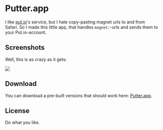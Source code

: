 # Putter.app

I like [put.io][putio]'s service, but I hate copy-pasting magnet urls to and from Safari. So I made this little app, that handles `magnet:`-urls and sends them to your Put.io-account.

## Screenshots

Well, this is as crazy as it gets:

![](https://raw.github.com/mikker/Putter.app/master/Screenshot.png)

## Download

You can download a pre-built versions that should work here: [Putter.app][zip].

## License

Do what you like.

[putio]: http://put.io
[zip]: https://raw.github.com/mikker/Putter.app/master/Putter.app-1.0.zip
